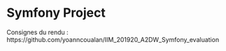 <h1>Symfony Project</h1>
<p>Consignes du rendu : https://github.com/yoanncoualan/IIM_201920_A2DW_Symfony_evaluation</p>
